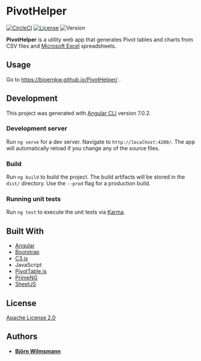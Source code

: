 # PivotHelper

[![CircleCI](https://circleci.com/gh/BjoernKW/PivotHelper.svg?style=shield)](https://circleci.com/gh/BjoernKW/PivotHelper)
[![License](https://img.shields.io/badge/License-Apache%202.0-blue.svg)](https://opensource.org/licenses/Apache-2.0)
![Version](https://img.shields.io/github/package-json/v/BjoernKW/PivotHelper.svg?style=shield)

**PivotHelper** is a utility web app that generates Pivot tables and charts from CSV files and [Microsoft Excel](https://products.office.com/en/excel) spreadsheets.

## Usage

Go to https://bjoernkw.github.io/PivotHelper/ .

## Development

This project was generated with [Angular CLI](https://github.com/angular/angular-cli) version 7.0.2.

### Development server

Run `ng serve` for a dev server. Navigate to `http://localhost:4200/`. The app will automatically reload if you change any of the source files.

### Build

Run `ng build` to build the project. The build artifacts will be stored in the `dist/` directory. Use the `--prod` flag for a production build.

### Running unit tests

Run `ng test` to execute the unit tests via [Karma](https://karma-runner.github.io).

## Built With

* [Angular](https://angular.io/)
* [Bootstrap](https://getbootstrap.com)
* [C3.js](https://c3js.org/)
* JavaScript
* [PivotTable.js](https://pivottable.js.org/examples/)
* [PrimeNG](https://www.primefaces.org/primeng/#/)
* [SheetJS](https://sheetjs.com/)

## License

[Apache License 2.0](https://www.apache.org/licenses/LICENSE-2.0)

## Authors

* **[Björn Wilmsmann](https://bjoernkw.com)**
